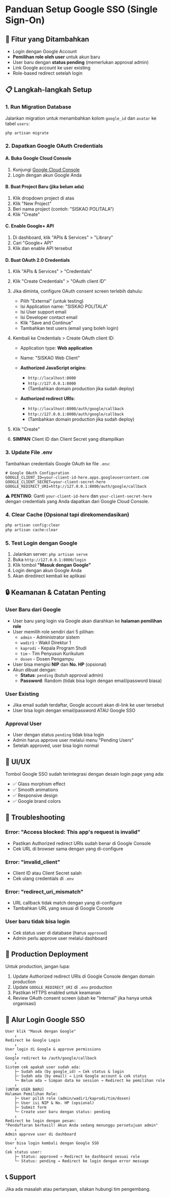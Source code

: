 # Panduan Setup Google SSO (Single Sign-On)

## 🎯 Fitur yang Ditambahkan
- Login dengan Google Account
- **Pemilihan role oleh user** untuk akun baru
- User baru dengan **status pending** (memerlukan approval admin)
- Link Google account ke user existing
- Role-based redirect setelah login

## 📋 Langkah-langkah Setup

### 1. Run Migration Database
Jalankan migration untuk menambahkan kolom `google_id` dan `avatar` ke tabel `users`:

```bash
php artisan migrate
```

### 2. Dapatkan Google OAuth Credentials

#### A. Buka Google Cloud Console
1. Kunjungi [Google Cloud Console](https://console.cloud.google.com/)
2. Login dengan akun Google Anda

#### B. Buat Project Baru (jika belum ada)
1. Klik dropdown project di atas
2. Klik "New Project"
3. Beri nama project (contoh: "SISKAO POLITALA")
4. Klik "Create"

#### C. Enable Google+ API
1. Di dashboard, klik "APIs & Services" > "Library"
2. Cari "Google+ API"
3. Klik dan enable API tersebut

#### D. Buat OAuth 2.0 Credentials
1. Klik "APIs & Services" > "Credentials"
2. Klik "Create Credentials" > "OAuth client ID"
3. Jika diminta, configure OAuth consent screen terlebih dahulu:
   - Pilih "External" (untuk testing)
   - Isi Application name: "SISKAO POLITALA"
   - Isi User support email
   - Isi Developer contact email
   - Klik "Save and Continue"
   - Tambahkan test users (email yang boleh login)
   
4. Kembali ke Credentials > Create OAuth client ID:
   - Application type: **Web application**
   - Name: "SISKAO Web Client"
   - **Authorized JavaScript origins**:
     - `http://localhost:8000`
     - `http://127.0.0.1:8000`
     - (Tambahkan domain production jika sudah deploy)
   
   - **Authorized redirect URIs**:
     - `http://localhost:8000/auth/google/callback`
     - `http://127.0.0.1:8000/auth/google/callback`
     - (Tambahkan domain production jika sudah deploy)
   
5. Klik "Create"
6. **SIMPAN** Client ID dan Client Secret yang ditampilkan

### 3. Update File .env

Tambahkan credentials Google OAuth ke file `.env`:

```env
# Google OAuth Configuration
GOOGLE_CLIENT_ID=your-client-id-here.apps.googleusercontent.com
GOOGLE_CLIENT_SECRET=your-client-secret-here
GOOGLE_REDIRECT_URI=http://127.0.0.1:8000/auth/google/callback
```

⚠️ **PENTING**: Ganti `your-client-id-here` dan `your-client-secret-here` dengan credentials yang Anda dapatkan dari Google Cloud Console.

### 4. Clear Cache (Opsional tapi direkomendasikan)

```bash
php artisan config:clear
php artisan cache:clear
```

### 5. Test Login dengan Google

1. Jalankan server: `php artisan serve`
2. Buka `http://127.0.0.1:8000/login`
3. Klik tombol **"Masuk dengan Google"**
4. Login dengan akun Google Anda
5. Akan diredirect kembali ke aplikasi

## 🔒 Keamanan & Catatan Penting

### User Baru dari Google
- User baru yang login via Google akan diarahkan ke **halaman pemilihan role**
- User memilih role sendiri dari 5 pilihan:
  - `admin` - Administrator sistem
  - `wadir1` - Wakil Direktur 1
  - `kaprodi` - Kepala Program Studi
  - `tim` - Tim Penyusun Kurikulum
  - `dosen` - Dosen Pengampu
- User bisa mengisi **NIP** dan **No. HP** (opsional)
- Akun dibuat dengan:
  - **Status**: `pending` (butuh approval admin)
  - **Password**: Random (tidak bisa login dengan email/password biasa)
  
### User Existing
- Jika email sudah terdaftar, Google account akan di-link ke user tersebut
- User bisa login dengan email/password ATAU Google SSO

### Approval User
- User dengan status `pending` tidak bisa login
- Admin harus approve user melalui menu "Pending Users"
- Setelah approved, user bisa login normal

## 🎨 UI/UX

Tombol Google SSO sudah terintegrasi dengan desain login page yang ada:
- ✅ Glass morphism effect
- ✅ Smooth animations
- ✅ Responsive design
- ✅ Google brand colors

## 🔧 Troubleshooting

### Error: "Access blocked: This app's request is invalid"
- Pastikan Authorized redirect URIs sudah benar di Google Console
- Cek URL di browser sama dengan yang di-configure

### Error: "invalid_client"
- Client ID atau Client Secret salah
- Cek ulang credentials di `.env`

### Error: "redirect_uri_mismatch"
- URL callback tidak match dengan yang di-configure
- Tambahkan URL yang sesuai di Google Console

### User baru tidak bisa login
- Cek status user di database (harus `approved`)
- Admin perlu approve user melalui dashboard

## 📱 Production Deployment

Untuk production, jangan lupa:
1. Update Authorized redirect URIs di Google Console dengan domain production
2. Update `GOOGLE_REDIRECT_URI` di `.env` production
3. Pastikan HTTPS enabled untuk keamanan
4. Review OAuth consent screen (ubah ke "Internal" jika hanya untuk organisasi)

## 🔄 Alur Login Google SSO

```
User klik "Masuk dengan Google"
    ↓
Redirect ke Google Login
    ↓
User login di Google & approve permissions
    ↓
Google redirect ke /auth/google/callback
    ↓
Sistem cek apakah user sudah ada:
    ├─ Sudah ada (by google_id) → Cek status & login
    ├─ Sudah ada (by email) → Link Google account & cek status
    └─ Belum ada → Simpan data ke session → Redirect ke pemilihan role
    ↓
[UNTUK USER BARU]
Halaman Pemilihan Role:
    ├─ User pilih role (admin/wadir1/kaprodi/tim/dosen)
    ├─ User isi NIP & No. HP (opsional)
    ├─ Submit form
    └─ Create user baru dengan status: pending
    ↓
Redirect ke login dengan pesan:
"Pendaftaran berhasil! Akun Anda sedang menunggu persetujuan admin"
    ↓
Admin approve user di dashboard
    ↓
User bisa login kembali dengan Google SSO
    ↓
Cek status user:
    ├─ Status: approved → Redirect ke dashboard sesuai role
    └─ Status: pending → Redirect ke login dengan error message
```

## 📞 Support

Jika ada masalah atau pertanyaan, silakan hubungi tim pengembang.
